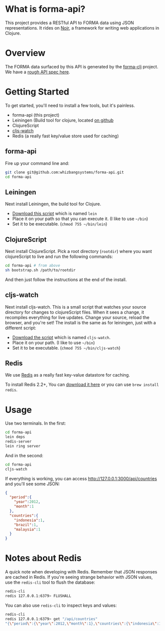 # What is forma-api?

This project provides a RESTful API to FORMA data using JSON representations. It rides on [Noir](https://github.com/ibdknox/noir), a framework for writing web applications in Clojure.

# Overview  

The FORMA data surfaced by this API is generated by the [forma-clj](https://github.com/sritchie/forma-clj) project. We have a [rough API spec here](https://github.com/whizbangsystems/forma-api/wiki/API-Specification).
  
# Getting Started

To get started, you'll need to install a few tools, but it's painless.

* forma-api (this project)
* Leiningen (Build tool for clojure, located [on github](https://github.com/technomancy/leiningen) 
* ClojureScript
* [cljs-watch](https://github.com/ibdknox/cljs-watch)
* Redis (a really fast key/value store used for caching)

## forma-api

Fire up your command line and:

```bash
git clone git@github.com:whizbangsystems/forma-api.git
cd forma-api
```

## Leiningen

Next install Leiningen, the build tool for Clojure. 

* [Download this script](https://raw.github.com/technomancy/leiningen/stable/bin/lein) which is named `lein`
* Place it on your path so that you can execute it. (I like to use `~/bin`)
* Set it to be executable. (`chmod 755 ~/bin/lein`)

## ClojureScript

Next install ClojureScript. Pick a root directory (`rootdir`) where you want clojureScript to live and run the following commands:

```bash
cd forma-api # from above
sh bootstrap.sh /path/to/rootdir
```

And then just follow the instructions at the end of the install.

## cljs-watch

Next install cljs-watch. This is a small script that watches your source directory for changes to clojureScript files. When it sees a change, it recompiles everything for live updates. Change your source, reload the browser, and you're set! The install is the same as for leiningen, just with a different script:

* [Download the script](https://github.com/ibdknox/cljs-watch/blob/master/cljs-watch) which is named `cljs-watch`.
* Place it on your path. (I like to use `~/bin`)
* Set it to be executable. (`chmod 755 ~/bin/cljs-watch`)

## Redis 

We use [Redis](http://redis.io) as a really fast key-value datastore for caching.

To install Redis 2.2+, You can [download it here](http://redis.io/download) or you can use `brew install redis`.
  
# Usage

Use two terminals. In the first:

```bash
cd forma-api
lein deps
redis-server
lein ring server    
```

And in the second:

```bash
cd forma-api
cljs-watch
```

If everything is working, you can access http://127.0.0.1:3000/api/countries and you'll see some JSON:

```json
{
  "period":{
    "year":2012,
    "month":1
  },
  "countries":{
    "indonesia":1,
    "brazil":1,
    "malaysia":1
  }
}
```

# Notes about Redis 

A quick note when developing with Redis. Remember that JSON responses are cached in Redis. If you're seeing strange behavior with JSON values, use the `redis-cli` tool to flush the database:

```bash
redis-cli
redis 127.0.0.1:6379> FLUSHALL
```

You can also use `redis-cli` to inspect keys and values:

```bash
redis-cli
redis 127.0.0.1:6379> get "/api/countries"
"{\"period\":{\"year\":2012,\"month\":1},\"countries\":{\"indonesia\":1,\"brazil\":1,\"malaysia\":1}}"
```
